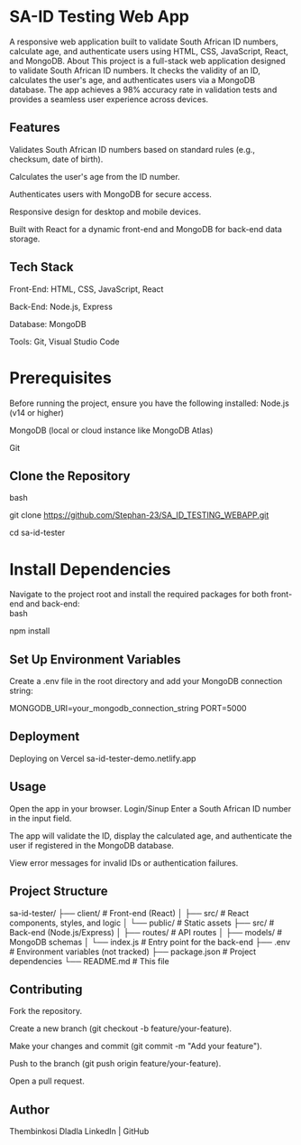 # SA-ID Testing Web App
A responsive web application built to validate South African ID numbers, calculate age, and authenticate users using HTML, CSS, JavaScript, React, and MongoDB.
About
This project is a full-stack web application designed to validate South African ID numbers. It checks the validity of an ID, calculates the user's age, and authenticates users via a MongoDB database. The app achieves a 98% accuracy rate in validation tests and provides a seamless user experience across devices.
## Features
Validates South African ID numbers based on standard rules (e.g., checksum, date of birth).

Calculates the user's age from the ID number.

Authenticates users with MongoDB for secure access.

Responsive design for desktop and mobile devices.

Built with React for a dynamic front-end and MongoDB for back-end data storage.

## Tech Stack
Front-End: HTML, CSS, JavaScript, React

Back-End: Node.js, Express

Database: MongoDB

Tools: Git, Visual Studio Code

# Prerequisites
Before running the project, ensure you have the following installed:
Node.js (v14 or higher)

MongoDB (local or cloud instance like MongoDB Atlas)

Git


## Clone the Repository  
bash

git clone https://github.com/Stephan-23/SA_ID_TESTING_WEBAPP.git

cd sa-id-tester

# Install Dependencies
Navigate to the project root and install the required packages for both front-end and back-end:  
bash

npm install

## Set Up Environment Variables
Create a .env file in the root directory and add your MongoDB connection string:  

MONGODB_URI=your_mongodb_connection_string
PORT=5000

## Deployment
Deploying on Vercel
sa-id-tester-demo.netlify.app
## Usage
Open the app in your browser.
Login/Sinup
Enter a South African ID number in the input field.

The app will validate the ID, display the calculated age, and authenticate the user if registered in the MongoDB database.

View error messages for invalid IDs or authentication failures.

## Project Structure

sa-id-tester/
├── client/               # Front-end (React)
│   ├── src/              # React components, styles, and logic
│   └── public/           # Static assets
├── src/                  # Back-end (Node.js/Express)
│   ├── routes/           # API routes
│   ├── models/           # MongoDB schemas
│   └── index.js          # Entry point for the back-end
├── .env                  # Environment variables (not tracked)
├── package.json          # Project dependencies
└── README.md             # This file

## Contributing
Fork the repository.

Create a new branch (git checkout -b feature/your-feature).

Make your changes and commit (git commit -m "Add your feature").

Push to the branch (git push origin feature/your-feature).

Open a pull request.
## Author
Thembinkosi Dladla
LinkedIn | GitHub
